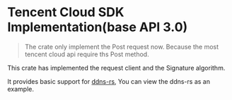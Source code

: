 # Tencent Cloud SDK Implementation(base API 3.0)

> The crate only implement the Post request now. Because the most tencent cloud api require ths Post method.

This crate has implemented the request client and the Signature algorithm.

It provides basic support for [ddns-rs](https://github.com/xiaoxin-sky/tencentcloud-sdk-rust/tree/master/ddns-rs), You can view the ddns-rs as an example.
